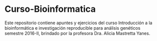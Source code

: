 # Curso-Bioinformatica
Este repositorio contiene apuntes y ejercicios del curso Introducción a la bioinformática e investigación reproducible para análisis genéticos semestre 2016-II, brindado por la profesora Dra. Alicia Mastretta Yanes. 
